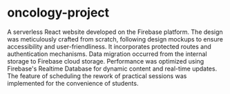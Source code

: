 # oncology-project
A serverless React website developed on the Firebase platform. 
The design was meticulously crafted from scratch, following design 
mockups to ensure accessibility and user-friendliness. It incorporates 
protected routes and authentication mechanisms. Data migration 
occurred from the internal storage to Firebase cloud storage. 
Performance was optimized using Firebase's Realtime Database for 
dynamic content and real-time updates. The feature of scheduling 
the rework of practical sessions was implemented for the convenience of students.
